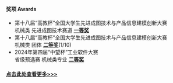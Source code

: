 
#### 奖项 Awards

- 第十八届“高教杯”全国大学生先进成图技术与产品信息建模创新大赛\
机械类 先进成图技术赛道 **[一等奖](contents/data/awards/25/国赛个人.jpg)**
- 第十八届“高教杯”全国大学生先进成图技术与产品信息建模创新大赛\
机械类 团体 **[二等奖](contents/data/awards/25/国赛团体.jpg)**(1/10)
- 2024年第四届“中望杯”工业软件大赛\
省级预选赛 机械类专业 **[二等奖](contents/data/awards/24/中望省赛.png)**


#### [点击此处查看更多>>>](page/lifePRO.html)